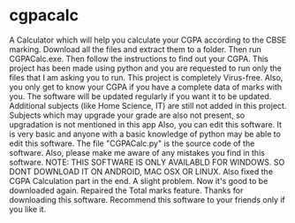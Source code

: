 # cgpacalc
A Calculator which will help you calculate your CGPA according to the CBSE marking.
Download all the files and extract them to a folder.
Then run CGPACalc.exe. 
Then follow the instructions to find out your CGPA. 
This project has been made using python and you are requested to run only the files that I am asking you to run.
This project is completely Virus-free.
Also, you only get to know your CGPA if you have a complete data of marks with you.
The software will be updated regularly if you want it to be updated.
Additional subjects (like Home Science, IT) are still not added in this project.
Subjects which may upgrade your grade are also not present, so upgradation is not mentioned in this app
Also, you can edit this software. It is very basic and anyone with a basic knowledge of python may be able to edit this software. The file "CGPACalc.py" is the source code of the software.
Also, please make me aware of any mistakes you find in this software.
NOTE: THIS SOFTWARE IS ONLY AVAILABLD FOR WINDOWS. SO DONT DOWNLOAD IT ON ANDROID, MAC OSX OR LINUX.
Also fixed the CGPA Calculation part in the end. A slight problem. Now it's good to be downloaded again.
Repaired the Total marks feature.
Thanks for downloading this software. Recommend this software to your friends only if you like it.
